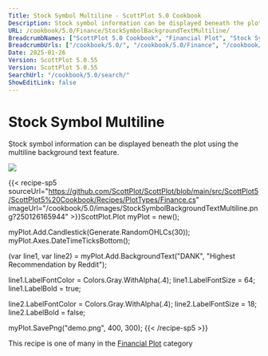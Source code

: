 ```yaml
---
Title: Stock Symbol Multiline - ScottPlot 5.0 Cookbook
Description: Stock symbol information can be displayed beneath the plot using the multiline background text feature.
URL: /cookbook/5.0/Finance/StockSymbolBackgroundTextMultiline/
BreadcrumbNames: ["ScottPlot 5.0 Cookbook", "Financial Plot", "Stock Symbol Multiline"]
BreadcrumbUrls: ["/cookbook/5.0/", "/cookbook/5.0/Finance", "/cookbook/5.0/Finance/StockSymbolBackgroundTextMultiline"]
Date: 2025-01-26
Version: ScottPlot 5.0.55
Version: ScottPlot 5.0.55
SearchUrl: "/cookbook/5.0/search/"
ShowEditLink: false
---
```



<div class='d-flex align-items-center mt-5'>
<h1 class='me-2 text-dark my-0 border-0'>Stock Symbol Multiline</h1>
</div>

Stock symbol information can be displayed beneath the plot using the multiline background text feature.

[![](/cookbook/5.0/images/StockSymbolBackgroundTextMultiline.png?250126165944)](/cookbook/5.0/images/StockSymbolBackgroundTextMultiline.png?250126165944)

{{< recipe-sp5 sourceUrl="https://github.com/ScottPlot/ScottPlot/blob/main/src/ScottPlot5/ScottPlot5%20Cookbook/Recipes/PlotTypes/Finance.cs" imageUrl="/cookbook/5.0/images/StockSymbolBackgroundTextMultiline.png?250126165944" >}}ScottPlot.Plot myPlot = new();

myPlot.Add.Candlestick(Generate.RandomOHLCs(30));
myPlot.Axes.DateTimeTicksBottom();

(var line1, var line2) = myPlot.Add.BackgroundText("DANK", "Highest Recommendation by Reddit");

line1.LabelFontColor = Colors.Gray.WithAlpha(.4);
line1.LabelFontSize = 64;
line1.LabelBold = true;

line2.LabelFontColor = Colors.Gray.WithAlpha(.4);
line2.LabelFontSize = 18;
line2.LabelBold = false;

myPlot.SavePng("demo.png", 400, 300);
{{< /recipe-sp5 >}}

<div class='my-5 text-center'>This recipe is one of many in the <a href='/cookbook/5.0/Finance'>Financial Plot</a> category</div>


